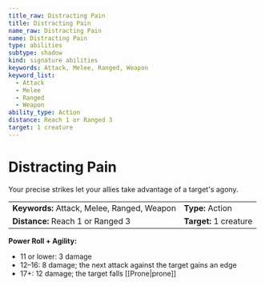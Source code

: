 ```yaml
---
title_raw: Distracting Pain
title: Distracting Pain
name_raw: Distracting Pain
name: Distracting Pain
type: abilities
subtype: shadow
kind: signature abilities
keywords: Attack, Melee, Ranged, Weapon
keyword_list:
  - Attack
  - Melee
  - Ranged
  - Weapon
ability_type: Action
distance: Reach 1 or Ranged 3
target: 1 creature
---
```


# Distracting Pain

Your precise strikes let your allies take advantage of a target's agony.

|                                             |                        |
| :------------------------------------------ | :--------------------- |
| **Keywords:** Attack, Melee, Ranged, Weapon | **Type:** Action       |
| **Distance:** Reach 1 or Ranged 3           | **Target:** 1 creature |

**Power Roll + Agility:**

- 11 or lower: 3 damage
- 12–16: 8 damage; the next attack against the target gains an edge
- 17+: 12 damage; the target falls [[Prone\|prone]]
